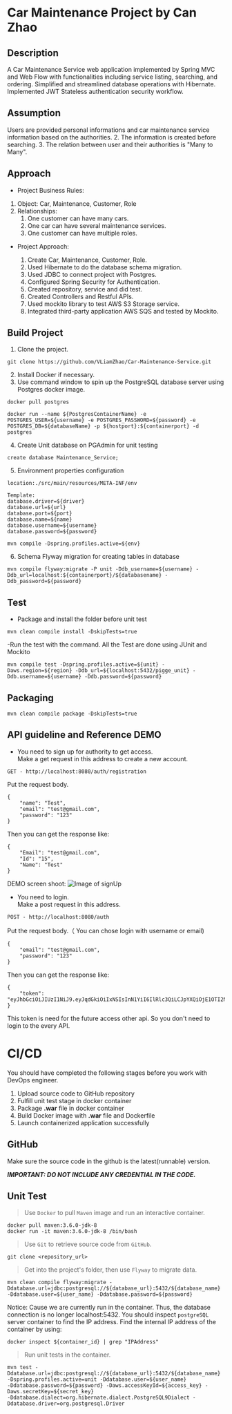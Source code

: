 # Car Maintenance Project by Can Zhao
## Description 
A Car Maintenance Service web application implemented by Spring MVC and Web Flow with functionalities including service listing, searching, and ordering. Simplified and streamlined database operations with Hibernate. Implemented JWT Stateless authentication security workflow.
## Assumption
Users are provided personal informations and car maintenance service information based on the authorities.
2. The information is created before searching.
3. The relation between user and their authorities is "Many to Many".
## Approach
* Project Business Rules:
1. Object: Car, Maintenance, Customer, Role
2. Relationships:
    1. One customer can have many cars.
    2. One car can have several maintenance services.
    3. One customer can have multiple roles.
* Project Approach:

    1. Create Car, Maintenance, Customer, Role.
    2. Used Hibernate to do the database schema migration.
    3. Used JDBC to connect project with Postgres.
    4. Configured Spring Security for Authentication.
    5. Created repository, service and did test.
    6. Created Controllers and Restful APIs.
    7. Used mockito library to test AWS S3 Storage service.
    8. Integrated third-party application AWS SQS and tested by Mockito.
 
    

## Build Project
1. Clone the project.
```
git clone https://github.com/VLiamZhao/Car-Maintenance-Service.git
```
2. Install Docker if necessary.
3. Use command window to spin up the PostgreSQL database server using Postgres docker image.
```
docker pull postgres

docker run --name ${PostgresContainerName} -e POSTGRES_USER=${username} -e POSTGRES_PASSWORD=${password} -e POSTGRES_DB=${databaseName} -p ${hostport}:${containerport} -d postgres
```
4. Create Unit database on PGAdmin for unit testing
```
create database Maintenance_Service;
```
5. Environment properties configuration
```
location:./src/main/resources/META-INF/env
   
Template:
database.driver=${driver}
database.url=${url}
database.port=${port}
database.name=${name}
database.username=${username}
database.password=${password}
   
mvn compile -Dspring.profiles.active=${env}
```
6. Schema Flyway migration for creating tables in database
```
mvn compile flyway:migrate -P unit -Ddb_username=${username} -Ddb_url=localhost:${containerport}/${databasename} -Ddb_password=${password} 
```

## Test
- Package and install the folder before unit test 
```
mvn clean compile install -DskipTests=true
```
-Run the test with the command. All the Test are done using JUnit and Mockito
```
mvn compile test -Dspring.profiles.active=${unit} -Daws.region=${region} -Ddb_url=${localhost:5432/pigge_unit} -Ddb.username=${username} -Ddb.password=${password} 
```

## Packaging
```
mvn clean compile package -DskipTests=true
```
## API guideline and Reference DEMO
- You need to sign up for authority to get access.<br />
Make a get request in this address to create a new account.<br />
     
```
GET - http://localhost:8080/auth/registration
```
Put the request body.
```
{
	"name": "Test",
	"email": "test@gmail.com",
	"password": "123"
}

``` 
Then you can get the response like:
```
{
    "Email": "test@gmail.com",
    "Id": "15",
    "Name": "Test"
}

```
DEMO screen shoot:
![Image of signUp](https://github.com/VLiamZhao/Car-Maintenance-Service/blob/master/web/src/main/resources/car-test.png?raw=true)
- You need to login.<br />
Make a post request in this address.
```
POST - http://localhost:8080/auth
```
Put the request body.（ You can chose login with username or email)
```
{
    "email": "test@gmail.com",
    "password": "123"
}
``` 
Then you can get the response like:
```
{
    "token": "eyJhbGciOiJIUzI1NiJ9.eyJqdGkiOiIxNSIsInN1YiI6IlRlc3QiLCJpYXQiOjE1OTI2NDM4NzAsImlzcyI6Im9yZy5teW5vZGUiLCJleHAiOjE1OTI3MzAyNzAsImFsbG93ZWRSZXNvdXJjZSI6Ii9jYXIsIC9tYWludGVuYW5jZSIsImFsbG93ZWRSZWFkUmVzb3VyY2VzIjoiL2NhciwgL21haW50ZW5hbmNlIiwiYWxsb3dlZENyZWF0ZVJlc291cmNlcyI6IiIsImFsbG93ZWRVcGRhdGVSZXNvdXJjZXMiOiIiLCJhbGxvd2VkRGVsZXRlUmVzb3VyY2VzIjoiIn0.Ky6EX7h4gz9yw1DdJhIqijFKlyACzJCJvhgcfkhvjYU"    
}
```
This token is need for the future access other api. So you don't need to login to the every API.
# CI/CD

You should have completed the following stages before you work with DevOps engineer.

  1. Upload source code to GitHub repository
  2. Fulfill unit test stage in docker container
  3. Package **.war** file in docker container
  4. Build Docker image with **.war** file and Dockerfile
  5. Launch containerized application successfully

## GitHub

Make sure the source code in the github is the latest(runnable) version.   

***IMPORTANT: DO NOT INCLUDE ANY CREDENTIAL IN THE CODE.***

## Unit Test
>Use `Docker` to pull `Maven` image and run an interactive container.
>
    docker pull maven:3.6.0-jdk-8
    docker run -it maven:3.6.0-jdk-8 /bin/bash

>Use `Git` to retrieve source code from `GitHub`.
>
    git clone <repository_url>
    
>Get into the project's folder, then use `Flyway` to migrate data.
>
    mvn clean compile flyway:migrate -Ddatabase.url=jdbc:postgresql://${database_url}:5432/${database_name} 
    -Ddatabase.user=${user_name} -Ddatabase.password=${password}
    
Notice: Cause we are currently run in the container. Thus, the database connection is no longer localhost:5432.
You should inspect `postgreSQL` server container to find the IP address. Find the internal IP address of the container by using:
    
    docker inspect ${container_id} | grep "IPAddress"
    
>Run unit tests in the container.
>
    mvn test -Ddatabase.url=jdbc:postgresql://${database_url}:5432/${database_name} -Dspring.profiles.active=unit -Ddatabase.user=${user_name} 
    -Ddatabase.password=${password} -Daws.accessKeyId=${access_key} -Daws.secretKey=${secret_key} 
    -Ddatabase.dialect=org.hibernate.dialect.PostgreSQL9Dialect -Ddatabase.driver=org.postgresql.Driver

